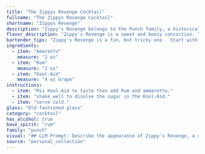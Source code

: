 ```yaml
---
title: "The Zippys Revenge Cocktail"
fullname: "The Zippys Revenge Cocktail"
shortname: "Zippys Revenge"
description: "Zippy's Revenge belongs to the Punch family, a historical cocktail category featuring strong spirits, fruit juices, and often a sweetener. Its origin is likely modern, a playful riff on the traditional Rum Punch with a whimsical twist using Kool-Aid as a playful nod to childhood. "
flavor_description: "Zippy's Revenge is a sweet and boozy concoction. The Amaretto adds a rich, almondy sweetness, while the Rum contributes a spicy, rum-forward character. The Kool-Aid brings a vibrant fruity punch, but the exact flavor profile will vary based on the chosen flavor. This is a cocktail best enjoyed on a hot day or as a playful dessert drink. "
bartender_tips: "Zippy's Revenge is a fun, but tricky one.  Start with a good quality Amaretto for sweetness.  Use dark rum for depth, but be careful not to overpower the other flavors.  Kool-Aid is the wildcard - use a strong flavor like Cherry or Tropical Punch.  Shaking is key to blending the flavors, but don't overdo it or you'll dilute the taste.  A splash of club soda helps with fizz and adds a refreshing touch. "
ingredients:
  - item: "Amaretto"
    measure: "2 oz"
  - item: "Rum"
    measure: "2 oz"
  - item: "Kool-Aid"
    measure: "4 oz Grape"
instructions:
  - item: "Mix Kool-Aid to taste then add Rum and ammaretto."
  - item: "shake well to disolve the sugar in the Kool-Aid."
  - item: "serve cold."
glass: "Old-fashioned glass"
category: "cocktail"
has_alcohol: true
base_spirit: "rum"
family: "punch"
visual: "## LLM Prompt: Describe the appearance of Zippy's Revenge, a cocktail made with Amaretto, Rum, and Kool-Aid. **Consider the following:*** **Color:**  What is the dominant color? Does it have any shades or variations?  * **Transparency:** Is it clear, cloudy, or opaque?* **Texture:** Is it smooth, layered, or does it have any visible ingredients? * **Garnish:**  What kind of garnish, if any, is typically used? * **Glassware:**  What type of glass would be most appropriate for this cocktail? * **Overall Impression:** What kind of mood does the appearance of this cocktail evoke? **Example:**Zippy's Revenge is a vibrant cocktail that bursts with color.  It's a deep red, almost burgundy, and has a slight cloudiness from the Kool-Aid. The drink is smooth and layered, with a hint of the Amaretto's golden hue peeking through the red.  A sugared rim and a maraschino cherry on a skewer add a touch of sweetness and whimsy.  Served in a classic cocktail glass, Zippy's Revenge evokes a playful and festive mood. "
source: "personal_collection"
---
```


